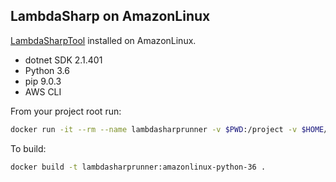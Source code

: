 LambdaSharp on AmazonLinux
--------------------------

[LambdaSharpTool](https://github.com/LambdaSharp/LambdaSharpTool) installed on AmazonLinux.

* dotnet SDK 2.1.401
* Python 3.6
* pip 9.0.3
* AWS CLI

From your project root run:

```bash
docker run -it --rm --name lambdasharprunner -v $PWD:/project -v $HOME/.aws:/root/.aws lambdasharprunner:amazonlinux-python-36 /bin/bash lash deploy
```

To build:
```bash
docker build -t lambdasharprunner:amazonlinux-python-36 .
```